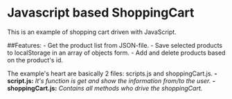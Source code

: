 # Javascript based ShoppingCart

This is an example of shopping cart driven with JavaScript.

##Features:
	- Get the product list from JSON-file.
	- Save selected products to localStorage in an array of objects form.
	- Add and delete products based on the product's id.

The example's heart are basically 2 files: scripts.js and shoppingCart.js.
	**- script.js:** *It's function is get and show the information from/to the user.*
	**- shoppingCart.js:** *Contains all methods who drive the shoppingCart.*
